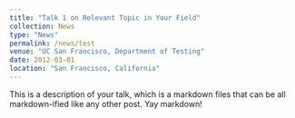 ```yaml
---
title: "Talk 1 on Relevant Topic in Your Field"
collection: News
type: "News"
permalink: /news/test
venue: "UC San Francisco, Department of Testing"
date: 2012-03-01
location: "San Francisco, California"
---
```


This is a description of your talk, which is a markdown files that can be all markdown-ified like any other post. Yay markdown!
